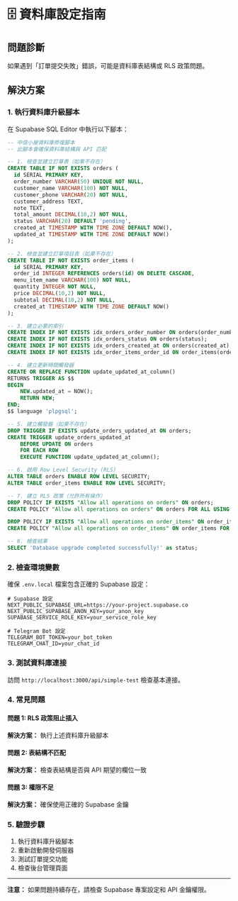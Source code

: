 # 🗄️ 資料庫設定指南

## 問題診斷

如果遇到「訂單提交失敗」錯誤，可能是資料庫表結構或 RLS 政策問題。

## 解決方案

### 1. 執行資料庫升級腳本

在 Supabase SQL Editor 中執行以下腳本：

```sql
-- 中信小屋資料庫修復腳本
-- 此腳本會確保資料庫結構與 API 匹配

-- 1. 檢查並建立訂單表（如果不存在）
CREATE TABLE IF NOT EXISTS orders (
  id SERIAL PRIMARY KEY,
  order_number VARCHAR(50) UNIQUE NOT NULL,
  customer_name VARCHAR(100) NOT NULL,
  customer_phone VARCHAR(20) NOT NULL,
  customer_address TEXT,
  note TEXT,
  total_amount DECIMAL(10,2) NOT NULL,
  status VARCHAR(20) DEFAULT 'pending',
  created_at TIMESTAMP WITH TIME ZONE DEFAULT NOW(),
  updated_at TIMESTAMP WITH TIME ZONE DEFAULT NOW()
);

-- 2. 檢查並建立訂單項目表（如果不存在）
CREATE TABLE IF NOT EXISTS order_items (
  id SERIAL PRIMARY KEY,
  order_id INTEGER REFERENCES orders(id) ON DELETE CASCADE,
  menu_item_name VARCHAR(100) NOT NULL,
  quantity INTEGER NOT NULL,
  price DECIMAL(10,2) NOT NULL,
  subtotal DECIMAL(10,2) NOT NULL,
  created_at TIMESTAMP WITH TIME ZONE DEFAULT NOW()
);

-- 3. 建立必要的索引
CREATE INDEX IF NOT EXISTS idx_orders_order_number ON orders(order_number);
CREATE INDEX IF NOT EXISTS idx_orders_status ON orders(status);
CREATE INDEX IF NOT EXISTS idx_orders_created_at ON orders(created_at);
CREATE INDEX IF NOT EXISTS idx_order_items_order_id ON order_items(order_id);

-- 4. 建立更新時間觸發器
CREATE OR REPLACE FUNCTION update_updated_at_column()
RETURNS TRIGGER AS $$
BEGIN
    NEW.updated_at = NOW();
    RETURN NEW;
END;
$$ language 'plpgsql';

-- 5. 建立觸發器（如果不存在）
DROP TRIGGER IF EXISTS update_orders_updated_at ON orders;
CREATE TRIGGER update_orders_updated_at 
    BEFORE UPDATE ON orders 
    FOR EACH ROW 
    EXECUTE FUNCTION update_updated_at_column();

-- 6. 啟用 Row Level Security (RLS)
ALTER TABLE orders ENABLE ROW LEVEL SECURITY;
ALTER TABLE order_items ENABLE ROW LEVEL SECURITY;

-- 7. 建立 RLS 政策（允許所有操作）
DROP POLICY IF EXISTS "Allow all operations on orders" ON orders;
CREATE POLICY "Allow all operations on orders" ON orders FOR ALL USING (true);

DROP POLICY IF EXISTS "Allow all operations on order_items" ON order_items;
CREATE POLICY "Allow all operations on order_items" ON order_items FOR ALL USING (true);

-- 8. 檢查結果
SELECT 'Database upgrade completed successfully!' as status;
```

### 2. 檢查環境變數

確保 `.env.local` 檔案包含正確的 Supabase 設定：

```env
# Supabase 設定
NEXT_PUBLIC_SUPABASE_URL=https://your-project.supabase.co
NEXT_PUBLIC_SUPABASE_ANON_KEY=your_anon_key
SUPABASE_SERVICE_ROLE_KEY=your_service_role_key

# Telegram Bot 設定
TELEGRAM_BOT_TOKEN=your_bot_token
TELEGRAM_CHAT_ID=your_chat_id
```

### 3. 測試資料庫連接

訪問 `http://localhost:3000/api/simple-test` 檢查基本連接。

### 4. 常見問題

#### 問題 1: RLS 政策阻止插入
**解決方案：** 執行上述資料庫升級腳本

#### 問題 2: 表結構不匹配
**解決方案：** 檢查表結構是否與 API 期望的欄位一致

#### 問題 3: 權限不足
**解決方案：** 確保使用正確的 Supabase 金鑰

### 5. 驗證步驟

1. 執行資料庫升級腳本
2. 重新啟動開發伺服器
3. 測試訂單提交功能
4. 檢查後台管理頁面

---

**注意：** 如果問題持續存在，請檢查 Supabase 專案設定和 API 金鑰權限。 